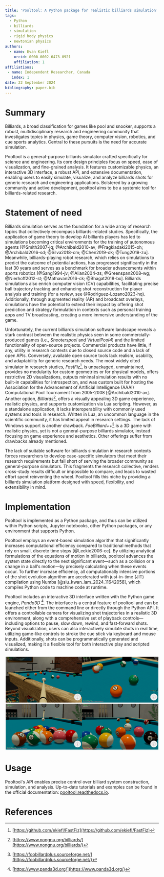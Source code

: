 ```yaml
---
title: 'Pooltool: A Python package for realistic billiards simulation'
tags:
  - Python
  - billiards
  - simulation
  - rigid body physics
  - newtonian physics
authors:
  - name: Evan Kiefl
    orcid: 0000-0002-6473-0921
    affiliation: 1
affiliations:
 - name: Independent Researcher, Canada
   index: 1
date: 22 September 2024
bibliography: paper.bib
---
```


# Summary

Billiards, a broad classification for games like pool and snooker, supports a robust, multidisciplinary research and engineering community that investigates topics in physics, game theory, computer vision, robotics, and cue sports analytics. Central to these pursuits is the need for accurate simulation.

Pooltool is a general-purpose billiards simulator crafted specifically for science and engineering. Its core design principles focus on speed, ease of visualization, and fine-grained analysis. It features customizable physics, an interactive 3D interface, a robust API, and extensive documentation, enabling users to easily simulate, visualize, and analyze billiards shots for generic research and engineering applications. Bolstered by a growing community and active development, pooltool aims to be a systemic tool for billiards-related research.

# Statement of need

Billiards simulation serves as the foundation for a wide array of research topics that collectively encompass billiards-related studies. Specifically, the application of game theory to develop AI billiards players has led to simulations becoming critical environments for the training of autonomous agents [@Smith2007-jq; @Archibald2010-av; @Fragkiadaki2015-oh; @Archibald2016-sd; @Silva2018-cm; @Chen2019-dk; @Tung2019-zu]. Meanwhile, billiards-playing robot research, which relies on simulations to predict the outcome of potential actions, has progressed significantly in the last 30 years and serves as a benchmark for broader advancements within sports robotics [@Sang1994-jv; @Alian2004-zs; @Greenspan2008-wg; @Nierhoff2012-st; @Mathavan2016-ck; @Bhagat2018-bx]. Billiards simulations also enrich computer vision (CV) capabilities, facilitating precise ball trajectory tracking and enhancing shot reconstruction for player analysis and training (for a review, see @Rodriguez-Lozano2023-hq). Additionally, through augmented reality (AR) and broadcast overlays, simulations have the potential to extend their impact by offering shot prediction and strategy formulation in contexts such as personal training apps and TV broadcasting, creating a more immersive understanding of the game.

Unfortunately, the current billiards simulation software landscape reveals a stark contrast between the realistic physics seen in some commercially-produced games (i.e., *Shooterspool* and *VirtualPool4*) and the limited functionality of open-source projects. Commercial products have little, if any, utility in research contexts due to closed source code and a lack of open APIs. Conversely, available open source tools lack realism, usability, and adaptability for generic research needs. The most widely cited simulator in research studies, *FastFiz*[^1], is unpackaged, unmaintained, provides no modularity for custom geometries or for physical models, offers restrictive 2D visualizations, outputs minimal simulation results with no built-in capabilities for introspection, and was custom built for hosting the Association for the Advancement of Artificial Intelligence (AAAI) Computational Pool Tournament from 2005-2008 [@Archibald2010-av]. Another option, *Billiards*[^2], offers a visually appealing 3D game experience, realistic physics, and supports customization via Lua scripting. However, as a standalone application, it lacks interoperability with commonly used systems and tools in research. Written in Lua, an uncommon language in the scientific community, it has limited appeal in research settings. The lack of Windows support is another drawback. *FooBilliard++*[^3] is a 3D game with realistic physics, yet is not a general-purpose billiards simulator, instead focusing on game experience and aesthetics. Other offerings suffer from drawbacks already mentioned.

The lack of suitable software for billiards simulation in research contexts forces researchers to develop case-specific simulators that meet their research requirements but fall short of serving the broader community as general-purpose simulators. This fragments the research collective, renders cross-study results difficult or impossible to compare, and leads to wasted effort spent reinventing the wheel. Pooltool fills this niche by providing a billiards simulation platform designed with speed, flexibility, and extensibility in mind.

[^1]: [https://github.com/ekiefl/FastFiz](https://github.com/ekiefl/FastFiz)
[^2]: [https://www.nongnu.org/billiards/](https://www.nongnu.org/billiards/)
[^3]: [https://foobillardplus.sourceforge.net/](https://foobillardplus.sourceforge.net/)

# Implementation

Pooltool is implemented as a Python package, and thus can be utilized within Python scripts, Jupyter notebooks, other Python packages, or any environment that supports Python.

Pooltool employs an event-based simulation algorithm that significantly increases computational efficiency compared to traditional methods that rely on small, discrete time steps [@Leckie2006-cc]. By utilizing analytical formulations of the equations of motion in billiards, pooltool advances the system state directly to the next significant event—such as a collision or a change in a ball's motion—by precisely calculating when these events occur. To further increase efficiency, all computationally intensive portions of the shot evolution algorithm are accelerated with just-in-time (JIT) compilation using Numba [@siu_kwan_lam_2024_11642058], which compiles Python code to machine code at runtime.

Pooltool includes an interactive 3D interface written with the Python game engine, *Panda3D* [^4]. The interface is a central feature of pooltool and can be launched either from the command line or directly through the Python API. It offers a controllable camera for visualizing shot trajectories in a realistic 3D environment, along with a comprehensive set of playback controls—including options to pause, slow down, rewind, and fast-forward shots. Beyond visualization, users can also interactively simulate shots in real time, utilizing game-like controls to stroke the cue stick via keyboard and mouse inputs. Additionally, shots can be programmatically generated and visualized, making it a flexible tool for both interactive play and scripted simulations.

[^4]: [https://www.panda3d.org/](https://www.panda3d.org/)

![Screenshots from the interactive interface.](interface.png)

# Usage

Pooltool's API enables precise control over billiard system construction, simulation, and analysis. Up-to-date tutorials and examples can be found in the official documentation: [pooltool.readthedocs.io](https://pooltool.readthedocs.io/en/latest/).

# References
